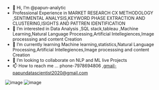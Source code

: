 - 👋 Hi, I’m @papun-analytic
- Professional Experience in MARKET RESEARCH CX METHODOLOGY ,SENTIMENTAL ANALYSIS,KEYWORD PHASE EXTRACTION AND CLUSTERING,ISIGHTS AND PATTREN IDENTIFICATION
- 👀 I’m interested in Data Analysis ,SQL stack,tableau ,Machine Learning,Natural Language Processing,Artificial Intellegiences,Image processsing and content Creation
- 🌱 I’m currently learning  Machine learning,statistics,Natural Language Processing,Artificial Intellegiences,Image processsing and content Creation
- 💞️ I’m looking to collaborate on NLP and ML live Projects
- 📫 How to reach me ... phone-7978694806 ,gmail-papundatascientist2020@gmail.com

<!---
papun-analytic/papun-analytic is a ✨ special ✨ repository because its `README.md` (this file) appears on your GitHub profile.
You can click the Preview link to take a look at your changes.
--->

![image](https://user-images.githubusercontent.com/60501365/208501779-5594dba3-a737-4d42-a2b8-a67307395df9.png)    ![image](https://user-images.githubusercontent.com/60501365/208501854-56a830d5-d804-4c7c-be83-8bef9513cccb.png)


